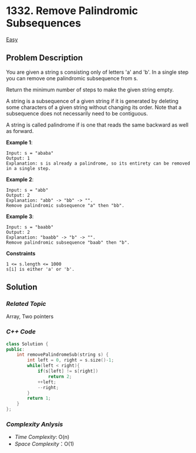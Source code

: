 # 1332. Remove Palindromic Subsequences
[Easy](https://leetcode.com/problems/remove-palindromic-subsequences/description/)

## Problem Description

You are given a string s consisting only of letters 'a' and 'b'. In a single step you can remove one palindromic subsequence from s.

Return the minimum number of steps to make the given string empty.

A string is a subsequence of a given string if it is generated by deleting some characters of a given string without changing its order. Note that a subsequence does not necessarily need to be contiguous.

A string is called palindrome if is one that reads the same backward as well as forward.


**Example 1**:
```
Input: s = "ababa"
Output: 1
Explanation: s is already a palindrome, so its entirety can be removed in a single step.
```
**Example 2**:
```
Input: s = "abb"
Output: 2
Explanation: "abb" -> "bb" -> "". 
Remove palindromic subsequence "a" then "bb".
```
**Example 3**:
```
Input: s = "baabb"
Output: 2
Explanation: "baabb" -> "b" -> "". 
Remove palindromic subsequence "baab" then "b".
```

**Constraints**
```
1 <= s.length <= 1000
s[i] is either 'a' or 'b'.
```

## Solution

### _Related Topic_
   Array, Two pointers

### _C++ Code_
```cpp
class Solution {
public:
    int removePalindromeSub(string s) {
        int left = 0, right = s.size()-1;
        while(left < right){
            if(s[left] != s[right])
                return 2;
            ++left;
            --right;
        }
        return 1;
    }
};
```

### _Complexity Anlysis_
- _Time Complexity_: O(n)
- _Space Complexity_：O(1)
